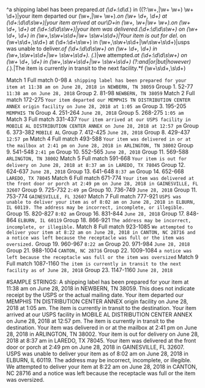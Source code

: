 ^a shipping label has been prepared.*at (\d+:\d\d.*) in ((?:\w+,|\w+ \w+) \w+ \d+)|your item departed our (\w+,|\w+ \w+).*on (\w+ \d+, \d+) at (\d+:\d\d\s\w+)|your item arrived at our\D+in (\w+, \w+|\w+ \w+).*on (\w+ \d+, \d+) at (\d+:\d\d\s\w+)|your item was delivered.*(\d+:\d\d\s\w+) on (\w+ \d+, \d+) in (\w+,\s\w+\s\d+|\w+ \s\w+\s\d+)|Your item is out for del.* on (\w+\s\d+,\s\d+) at (\d+:\d+\s\w+) in (\w+,\s\w+\s\d+|\w\s\w+\s\d+)|usps was unable to deliver.*of (\d+:\d\d\s\w+) on (\w+ \d+, \d+) in (\w+,\s\w+\s\d+|\w+ \s\w+\s\d+). (.*)|we attempted.*at (\d+:\d\d\s\w+) on (\w+ \d+, \d+) in (\w+,\s\w+\s\d+|\w+ \s\w+\s\d+) (?:and|or|but|however) (.*).|The item is currently in transit to the next facility.*f (\w+\s\d+,\s\d+)

Match 1
Full match  0-98  `A shipping label has been prepared for your item at 11:38 am on June 28, 2018 in NEWBERN, TN 38059`
Group 1.  52-77 `11:38 am on June 28, 2018`
Group 2.  81-98 `NEWBERN, TN 38059`
Match 2
Full match  172-275 `Your item departed our MEMPHIS TN DISTRIBUTION CENTER ANNEX origin facility on June 28, 2018 at 1:05 am`
Group 3.  195-205 `MEMPHIS TN`
Group 4.  251-264 `June 28, 2018`
Group 5.  268-275 `1:05 am`
Match 3
Full match  331-437 `Your item arrived at our USPS facility in MOBILE AL DISTRIBUTION CENTER ANNEX on June 28, 2018 at 12:57 pm`
Group 6.  373-382 `MOBILE AL`
Group 7.  412-425 `June 28, 2018`
Group 8.  429-437 `12:57 pm`
Match 4
Full match  493-588 `Your item was delivered in or at the mailbox at 2:41 pm on June 28, 2018 in ARLINGTON, TN 38002`
Group 9.  541-548 `2:41 pm`
Group 10. 552-565 `June 28, 2018`
Group 11. 569-588 `ARLINGTON, TN 38002`
Match 5
Full match  591-668 `Your item is out for delivery on June 28, 2018 at 8:37 am in LAREDO, TX 78045`
Group 12. 624-637 `June 28, 2018`
Group 13. 641-648 `8:37 am`
Group 14. 652-668 `LAREDO, TX 78045`
Match 6
Full match  671-774 `Your item was delivered at the front door or porch at 2:49 pm on June 28, 2018 in GAINESVILLE, FL 32607`
Group 9.  725-732 `2:49 pm`
Group 10. 736-749 `June 28, 2018`
Group 11. 753-774 `GAINESVILLE, FL 32607`
Match 7
Full match  777-921 `USPS was unable to deliver your item as of 8:02 am on June 28, 2018 in ELBURN, IL 60119. The address may be incorrect, incomplete, or illegible.`
Group 15. 820-827 `8:02 am`
Group 16. 831-844 `June 28, 2018`
Group 17. 848-864 `ELBURN, IL 60119`
Group 18. 866-921 `The address may be incorrect, incomplete, or illegible.`
Match 8
Full match  923-1085  `We attempted to deliver your item at 8:22 am on June 28, 2018 in CANTON, NC 28716 and a notice was left because the receptacle was full or the item was oversized.`
Group 19. 960-967 `8:22 am`
Group 20. 971-984 `June 28, 2018`
Group 21. 988-1004  `CANTON, NC 28716`
Group 22. 1009-1084 `a notice was left because the receptacle was full or the item was oversized`
Match 9
Full match  1087-1160 `The item is currently in transit to the next facility as of June 28, 2018`
Group 23. 1147-1160 `June 28, 2018`

#SAMPLE STRINGS:
A shipping label has been prepared for your item at 11:38 am on June 28, 2018 in NEWBERN, TN 38059. This does not indicate receipt by the USPS or the actual mailing date.
Your item departed our MEMPHIS TN DISTRIBUTION CENTER ANNEX origin facility on June 28, 2018 at 1:05 am. The item is currently in transit to the destination.
Your item arrived at our USPS facility in MOBILE AL DISTRIBUTION CENTER ANNEX on June 28, 2018 at 12:57 pm. The item is currently in transit to the destination.
Your item was delivered in or at the mailbox at 2:41 pm on June 28, 2018 in ARLINGTON, TN 38002.
Your item is out for delivery on June 28, 2018 at 8:37 am in LAREDO, TX 78045.
Your item was delivered at the front door or porch at 2:49 pm on June 28, 2018 in GAINESVILLE, FL 32607.
USPS was unable to deliver your item as of 8:02 am on June 28, 2018 in ELBURN, IL 60119. The address may be incorrect, incomplete, or illegible.
We attempted to deliver your item at 8:22 am on June 28, 2018 in CANTON, NC 28716 and a notice was left because the receptacle was full or the item was oversized.